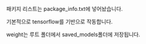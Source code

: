 패키지 리스트는 package_info.txt에 넣어놨습니다.

기본적으로 tensorflow를 기반으로 작동합니다.

weight는 루트 폴더에서 saved_models폴더에 저장됩니다.